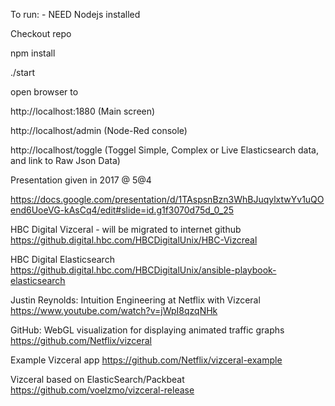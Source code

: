 To run:  - NEED Nodejs installed

Checkout repo

npm install

./start

open browser to 

http://localhost:1880   (Main screen)

http://localhost/admin     (Node-Red console)

http://localhost/toggle    (Toggel Simple, Complex or Live Elasticsearch data, and link to Raw Json Data)



Presentation given in 2017 @ 5@4

https://docs.google.com/presentation/d/1TAspsnBzn3WhBJuqylxtwYv1uQOend6UoeVG-kAsCq4/edit#slide=id.g1f3070d75d_0_25



HBC Digital Vizceral - will be migrated to internet github
	https://github.digital.hbc.com/HBCDigitalUnix/HBC-Vizcreal

HBC Digital Elasticsearch
	https://github.digital.hbc.com/HBCDigitalUnix/ansible-playbook-elasticsearch

Justin Reynolds: Intuition Engineering at Netflix with Vizceral 
https://www.youtube.com/watch?v=jWpI8qzqNHk

GitHub: WebGL visualization for displaying animated traffic graphs
	https://github.com/Netflix/vizceral

Example Vizceral app
	https://github.com/Netflix/vizceral-example

Vizceral based on ElasticSearch/Packbeat
	https://github.com/voelzmo/vizceral-release

